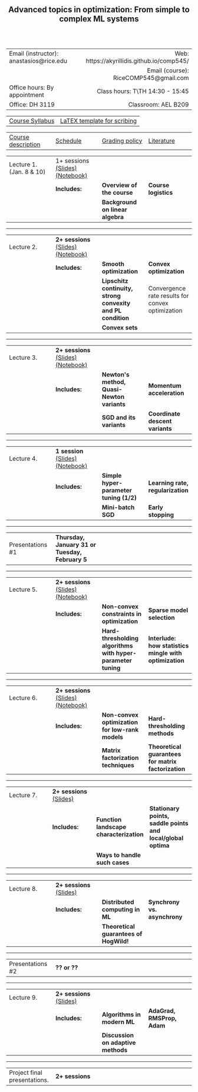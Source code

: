 <h2 align="center"><b> Advanced topics in optimization: From simple to complex ML systems</b> </h2>

<br>
<br>

<table style="width:100%">  
  <tr>
    <td>Email (instructor): anastasios@rice.edu</td>
    <td align="right">Web: https://akyrillidis.github.io/comp545/</td> 
  </tr>
  <tr>
    <td> </td>
    <td align="right">Email (course): RiceCOMP545@gmail.com</td> 
  </tr>
  <tr>
    <td>Office hours: By appointment </td>
    <td align="right">Class hours: T\TH 14:30 - 15:45</td> 
  </tr>
  <tr>
    <td>Office: DH 3119</td>
    <td align="right">Classroom: AEL B209 </td> 
  </tr>
</table>

<table style="width:100%">  
  <tr> 
    <td align="center"><a href="./Syllabus.pdf">Course Syllabus</a></td>
    <td align="center"><a href="./scribe_template.zip">LaTEX template for scribing</a></td>
  </tr>
</table>

<table style="width:100%">  
  <col width="25%">
  <col width="25%">
  <col width="25%">
  <col width="25%">
  <tr> 
    <td align="left"><a href="http://akyrillidis.github.io/comp545/">Course description</a></td>
    <td align="left"><a href="http://akyrillidis.github.io/comp545/schedule.html">Schedule</a></td> 
    <td align="left"><a href="http://akyrillidis.github.io/comp545/grading.html">Grading policy</a></td> 
    <td align="left"><a href="http://akyrillidis.github.io/comp545/literature.html">Literature</a></td> 
  </tr>
</table>

<table style="width:100%"> 
  <col width="25%">
  <col width="25%">
  <col width="25%">
  <col width="25%">
  <tr>
    <td>Lecture 1. (Jan. 8 & 10) </td>
    <td align="left"> 1+ sessions <a href="./Lectures/Lecture 1.pdf">(Slides)</a> <a href="./Lectures/Lecture 1.ipynb">(Notebook)</a> </td> 
    <td></td>
    <td></td>
  </tr>
  <tr>
    <td></td>
    <td align="left"><b>Includes:</b> </td> 
    <td align="left"><b>Overview of the course</b> </td>
    <td align="left"><b>Course logistics</b> </td>
  </tr>
  <tr>
    <td></td>
    <td align="left"></td> 
    <td align="left"><b>Background on linear algebra</b> </td>
    <td align="left"></td>
  </tr>
</table>

<hr/>

<table style="width:100%">  
  <col width="25%">
  <col width="25%">
  <col width="25%">
  <col width="25%">
  <tr>
    <td>Lecture 2.</td>
    <td align="left"><b>2+ sessions</b> <a href="">(Slides)</a> <a href="">(Notebook)</a> </td> 
    <td></td>
    <td></td>
  </tr>
  <tr>
    <td></td>
    <td align="left"><b>Includes:</b> </td> 
    <td align="left"><b>Smooth optimization</b> </td>
    <td align="left"><b>Convex optimization</b> </td>
  </tr>
  <tr>
    <td></td>
    <td align="left"></td> 
    <td align="left"><b>Lipschitz continuity, strong convexity and PL condition</b> </td>
    <td align="left">Convergence rate results for convex optimization</td>
  </tr>
  <tr>
    <td></td>
    <td align="left"></td> 
    <td align="left"><b>Convex sets</b> </td>
    <td align="left"></td>
  </tr>
</table>

<hr/>

<table style="width:100%">  
  <col width="25%">
  <col width="25%">
  <col width="25%">
  <col width="25%">
  <tr>
    <td>Lecture 3.</td>
    <td align="left"><b>2+ sessions</b> <a href="">(Slides)</a> <a href="">(Notebook)</a> </td> 
    <td></td>
    <td></td>
  </tr>
  <tr>
    <td></td>
    <td align="left"><b>Includes:</b> </td> 
    <td align="left"><b>Newton's method, Quasi-Newton variants</b> </td>
    <td align="left"><b>Momentum acceleration</b> </td>
  </tr>
  <tr>
    <td></td>
    <td align="left"></td> 
    <td align="left"><b>SGD and its variants</b> </td>
    <td align="left"><b>Coordinate descent variants</b></td>
  </tr>
</table>

<hr/>

<table style="width:100%">  
  <col width="25%">
  <col width="25%">
  <col width="25%">
  <col width="25%">
  <tr>
    <td>Lecture 4.</td>
    <td align="left"><b>1 session</b> <a href="">(Slides)</a> <a href="">(Notebook)</a> </td> 
    <td></td>
    <td></td>
  </tr>
  <tr>
    <td></td>
    <td align="left"><b>Includes:</b> </td> 
    <td align="left"><b>Simple hyper-parameter tuning (1/2)</b> </td>
    <td align="left"><b>Learning rate, regularization</b> </td>
  </tr>
  <tr>
    <td></td>
    <td align="left"></td> 
    <td align="left"><b>Mini-batch SGD</b> </td>
    <td align="left"><b>Early stopping</b></td>
  </tr>
</table>

<hr/>

<table style="width:100%">  
  <col width="25%">
  <col width="25%">
  <col width="25%">
  <col width="25%">
  <tr>
    <td>Presentations #1</td>
    <td align="left"><b>Thursday, January 31 or Tuesday, February 5</b></td> 
    <td></td>
    <td></td>
  </tr>
</table>

<hr/>

<table style="width:100%">  
  <col width="25%">
  <col width="25%">
  <col width="25%">
  <col width="25%">
  <tr>
    <td>Lecture 5.</td>
    <td align="left"><b>2+ sessions</b> <a href="">(Slides)</a> <a href="">(Notebook)</a> </td> 
    <td></td>
    <td></td>
  </tr>
  <tr>
    <td></td>
    <td align="left"><b>Includes:</b> </td> 
    <td align="left"><b>Non-convex constraints in optimization</b> </td>
    <td align="left"><b>Sparse model selection</b> </td>
  </tr>
  <tr>
    <td></td>
    <td align="left"></td> 
    <td align="left"><b>Hard-thresholding algorithms with hyper-parameter tuning</b> </td>
    <td align="left"><b>Interlude: how statistics mingle with optimization</b></td>
  </tr>
</table>

<hr/>

<table style="width:100%">  
  <col width="25%">
  <col width="25%">
  <col width="25%">
  <col width="25%">
  <tr>
    <td>Lecture 6.</td>
    <td align="left"><b>2+ sessions</b> <a href="">(Slides)</a> <a href="">(Notebook)</a> </td> 
    <td></td>
    <td></td>
  </tr>
  <tr>
    <td></td>
    <td align="left"><b>Includes:</b> </td> 
    <td align="left"><b>Non-convex optimization for low-rank models</b> </td>
    <td align="left"><b>Hard-thresholding methods</b> </td>
  </tr>
  <tr>
    <td></td>
    <td align="left"></td> 
    <td align="left"><b>Matrix factorization techniques</b> </td>
    <td align="left"><b>Theoretical guarantees for matrix factorization</b></td>
  </tr>
</table>

<hr/>

<table style="width:100%">  
  <col width="25%">
  <col width="25%">
  <col width="25%">
  <col width="25%">
  <tr>
    <td>Lecture 7.</td>
    <td align="left"><b>2+ sessions</b> <a href="">(Slides)</a> </td> 
    <td></td>
    <td></td>
  </tr>
  <tr>
    <td></td>
    <td align="left"><b>Includes:</b> </td> 
    <td align="left"><b>Function landscape characterization</b> </td>
    <td align="left"><b>Stationary points, saddle points and local/global optima</b> </td>
  </tr>
  <tr>
    <td></td>
    <td align="left"></td> 
    <td align="left"><b>Ways to handle such cases</b> </td>
    <td align="left"></td>
  </tr>
</table>

<hr/>

<table style="width:100%">  
  <col width="25%">
  <col width="25%">
  <col width="25%">
  <col width="25%">
  <tr>
    <td>Lecture 8.</td>
    <td align="left"><b>2+ sessions</b> <a href="">(Slides)</a> </td> 
    <td></td>
    <td></td>
  </tr>
  <tr>
    <td></td>
    <td align="left"><b>Includes:</b> </td> 
    <td align="left"><b>Distributed computing in ML</b> </td>
    <td align="left"><b>Synchrony vs. asynchrony</b> </td>
  </tr>
  <tr>
    <td></td>
    <td align="left"></td> 
    <td align="left"><b>Theoretical guarantees of HogWild!</b> </td>
    <td align="left"></td>
  </tr>
</table>

<hr/>

<table style="width:100%">  
  <col width="25%">
  <col width="25%">
  <col width="25%">
  <col width="25%">
  <tr>
    <td>Presentations #2</td>
    <td align="left"><b>?? or ??</b></td> 
    <td></td>
    <td></td>
  </tr>
</table>

<hr/>

<table style="width:100%">  
  <col width="25%">
  <col width="25%">
  <col width="25%">
  <col width="25%">
  <tr>
    <td>Lecture 9.</td>
    <td align="left"><b>2+ sessions</b> <a href="">(Slides)</a> </td> 
    <td></td>
    <td></td>
  </tr>
  <tr>
    <td></td>
    <td align="left"><b>Includes:</b> </td> 
    <td align="left"><b>Algorithms in modern ML</b> </td>
    <td align="left"><b>AdaGrad, RMSProp, Adam</b> </td>
  </tr>
  <tr>
    <td></td>
    <td align="left"></td> 
    <td align="left"><b>Discussion on adaptive methods</b> </td>
    <td align="left"></td>
  </tr>
</table>

<hr/>

<table style="width:100%">  
  <col width="25%">
  <col width="25%">
  <col width="25%">
  <col width="25%">
  <tr>
    <td>Project final presentations.</td>
    <td align="left"><b>2+ sessions</b></td> 
    <td></td>
    <td></td>
  </tr>
</table>

<br>
<br>
<br>
<br>
<br>
<br>
